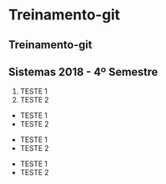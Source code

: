 # Treinamento-git

## Treinamento-git

## Sistemas 2018 - 4º Semestre

1. TESTE 1
2. TESTE 2

* TESTE 1 
* TESTE 2

+ TESTE 1
+ TESTE 2

- TESTE 1 
- TESTE 2
